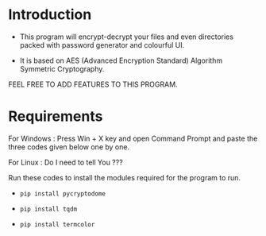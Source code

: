 # Introduction

* This program will encrypt-decrypt your files and even directories packed with password generator and colourful UI.

* It is based on AES (Advanced Encryption Standard) Algorithm Symmetric Cryptography.

FEEL FREE TO ADD FEATURES TO THIS PROGRAM.

# Requirements

For Windows : Press Win + X key and open Command Prompt and paste the three codes given below one by one.

For Linux : Do I need to tell You ???

Run these codes to install the modules required for the program to run.

* `pip install pycryptodome`

* `pip install tqdm`

* `pip install termcolor`
